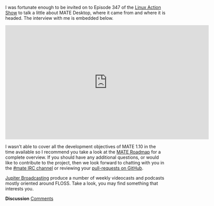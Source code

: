 <!-- 
.. link: http://www.jupiterbroadcasting.com/75242/meet-mates-mastermind-las-347/
.. description: 
.. tags: News
.. date: 2015/01/28 22:17:32
.. title: Meet MATE's Mastermind
.. slug: 2015-01-28-meet-mates-mastermind
.. author: Stefano Karapetsas
-->

I was fortunate enough to be invited on to Episode 347 of the [Linux 
Action Show](http://www.jupiterbroadcasting.com/show/linuxactionshow/) to
talk a little about MATE Desktop, where it came from and where it is headed.
The interview with me is embedded below.

<iframe width="640" height="360" src="https://www.youtube.com/embed/OwW9jaVKjSw?start=1945" frameborder="0" allowfullscreen></iframe>

I wasn't able to cover all the development objectives of MATE 1.10 in the time 
available so I recommend you take a look at the [MATE Roadmap](http://wiki.mate-desktop.org/roadmap)
for a complete overview. If you should have any additional questions, or would
like to contribute to the project, then we look forward to chatting with
you in the [#mate IRC channel](https://webchat.freenode.net/?channels=#mate) or 
reviewing your [pull-requests on GitHub](https://github.com/mate-desktop). 

[Jupiter Broadcasting](http://www.jupiterbroadcasting.com) produce a number of 
weekly videocasts and podcasts mostly oriented around FLOSS. Take a look, you 
may find something that interests you.

<div class="alert alert-success">
<strong>Discussion</strong> <a href="http://forums.mate-desktop.org/viewtopic.php?f=20&t=3422" class="alert-link">Comments</a>
</div>
